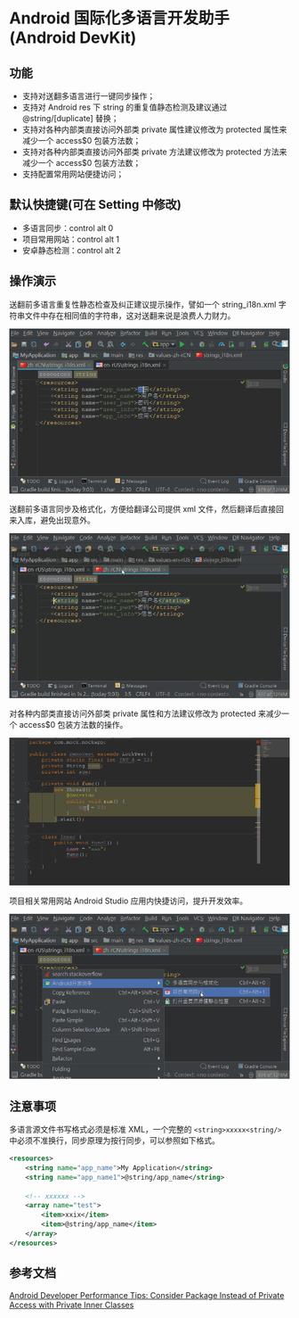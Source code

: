 # Android 国际化多语言开发助手(Android DevKit)

## 功能

- 支持对送翻多语言进行一键同步操作；
- 支持对 Android res 下 string 的重复值静态检测及建议通过 @string/[duplicate] 替换；
- 支持对各种内部类直接访问外部类 private 属性建议修改为 protected 属性来减少一个 access$0 包装方法数；
- 支持对各种内部类直接访问外部类 private 方法建议修改为 protected 方法来减少一个 access$0 包装方法数；
- 支持配置常用网站便捷访问；

## 默认快捷键(可在 Setting 中修改) 

- 多语言同步：control alt 0
- 项目常用网站：control alt 1
- 安卓静态检测：control alt 2

## 操作演示

送翻前多语言重复性静态检查及纠正建议提示操作，譬如一个 string_i18n.xml 字符串文件中存在相同值的字符串，这对送翻来说是浪费人力财力。

<div><img src=".images/res-repeat-inspection.gif"></div>

送翻前多语言同步及格式化，方便给翻译公司提供 xml 文件，然后翻译后直接回来入库，避免出现意外。

<div><img src=".images/res-i18n-pre-trans-format.gif"></div>

对各种内部类直接访问外部类 private 属性和方法建议修改为 protected 来减少一个 access$0 包装方法数的操作。

<div><img src=".images/innerclass-use.gif"></div>

项目相关常用网站 Android Studio 应用内快捷访问，提升开发效率。

<div><img src=".images/fast-net-work.gif"></div>

## 注意事项

多语言源文件书写格式必须是标准 XML，一个完整的 `<string>xxxxx<string/>` 中必须不准换行，同步原理为按行同步，可以参照如下格式。

```xml
<resources>
    <string name="app_name">My Application</string>
    <string name="app_name1">@string/app_name</string>
    
    <!-- xxxxxx -->
    <array name="test">
        <item>xxix</item>
        <item>@string/app_name</item>
    </array>
</resources>
```

## 参考文档

[Android Developer Performance Tips: Consider Package Instead of Private Access with Private Inner Classes](https://developer.android.google.cn/training/articles/perf-tips.html#PackageInner)